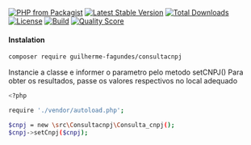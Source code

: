 [![PHP from Packagist](https://img.shields.io/packagist/php-v/Guilherme-fagundes/consultacnpj.svg?style=flat-square)](https://packagist.org/packages/Guilherme-fagundes/consultacnpj)
[![Latest Stable Version](https://poser.pugx.org/guilherme-fagundes/consultacnpj/version)](https://packagist.org/packages/guilherme-fagundes/consultacnpj)
[![Total Downloads](https://poser.pugx.org/guilherme-fagundes/consultacnpj/downloads)](https://packagist.org/packages/guilherme-fagundes/consultacnpj)
[![License](https://poser.pugx.org/guilherme-fagundes/consultacnpj/license)](https://packagist.org/packages/guilherme-fagundes/consultacnpj)
[![Build](https://img.shields.io/scrutinizer/build/g/Guilherme-fagundes/Consulta_cnpj.svg?style=flat-square)](https://scrutinizer-ci.com/g/Guilherme-fagundes/consultacnpj)
[![Quality Score](https://img.shields.io/scrutinizer/g/Guilherme-fagundes/Consulta_cnpj.svg?style=flat-square)](https://scrutinizer-ci.com/g/Guilherme-fagundes/Consulta_cnpj)
#### Instalation

```sh
composer require guilherme-fagundes/consultacnpj
```

Instancie a classe e informer o parametro pelo metodo setCNPJ()
Para obter os resultados, passe os valores respectivos no local adequado


```sh
<?php

require './vendor/autoload.php';

$cnpj = new \src\Consultacnpj\Consulta_cnpj();
$cnpj->setCnpj($cnpj);

```






